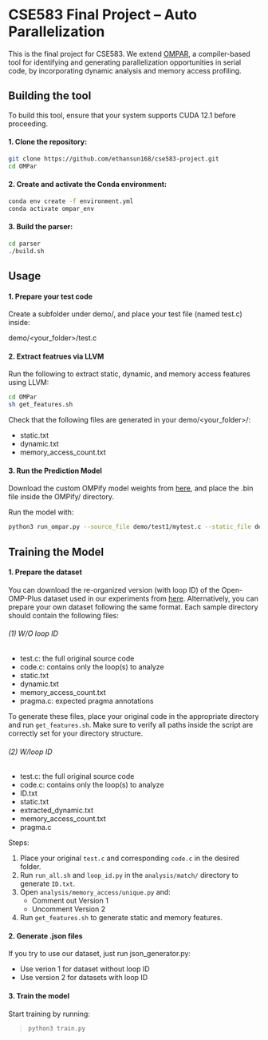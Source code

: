 # CSE583 Final Project – Auto Parallelization

This is the final project for CSE583. We extend [OMPAR](https://github.com/Scientific-Computing-Lab/OMPar.git), a compiler-based tool for identifying and generating parallelization opportunities in serial code, by incorporating dynamic analysis and memory access profiling.

## Building the tool

To build this tool, ensure that your system supports CUDA 12.1 before proceeding.

#### 1. Clone the repository:

```bash
git clone https://github.com/ethansun168/cse583-project.git
cd OMPar
```

#### 2. Create and activate the Conda environment:

```bash
conda env create -f environment.yml
conda activate ompar_env
```

#### 3. Build the parser:

```bash
cd parser
./build.sh
```

## Usage

#### 1. Prepare your test code

Create a subfolder under demo/, and place your test file (named test.c) inside:

demo/<your_folder>/test.c

#### 2. Extract featrues via LLVM

Run the following to extract static, dynamic, and memory access features using LLVM:

```bash
cd OMPar
sh get_features.sh
```

Check that the following files are generated in your demo/<your_folder>/:

- static.txt
- dynamic.txt
- memory_access_count.txt

#### 3. Run the Prediction Model

Download the custom OMPify model weights from [here](https://drive.google.com/drive/folders/1p0-KupXmykfh_3bNbQnrHAUmsKGfD54T?usp=drive_link), and place the .bin file inside the OMPify/ directory.

Run the model with:

```bash
python3 run_ompar.py --source_file demo/test1/mytest.c --static_file demo/test1/static.txt --dynamic_file demo/test1/dynamic.txt --memory_file demo/test1/memory_access_count.txt
```

## Training the Model

#### 1. Prepare the dataset

You can download the re-organized version (with loop ID) of the Open-OMP-Plus dataset used in our experiments from [here](https://drive.google.com/drive/folders/1p0-KupXmykfh_3bNbQnrHAUmsKGfD54T?usp=drive_link). Alternatively, you can prepare your own dataset following the same format. Each sample directory should contain the following files:

###### (1) W/O loop ID

- test.c: the full original source code
- code.c: contains only the loop(s) to analyze
- static.txt
- dynamic.txt
- memory_access_count.txt
- pragma.c: expected pragma annotations

To generate these files, place your original code in the appropriate directory and run `get_features.sh`.
Make sure to verify all paths inside the script are correctly set for your directory structure.

###### (2) W/loop ID

- test.c: the full original source code
- code.c: contains only the loop(s) to analyze
- ID.txt
- static.txt
- extracted_dynamic.txt
- memory_access_count.txt
- pragma.c

Steps:

1. Place your original `test.c` and corresponding `code.c` in the desired folder.
2. Run `run_all.sh` and `loop_id.py` in the `analysis/match/` directory to generate `ID.txt`.
3. Open `analysis/memory_access/unique.py` and:
   - Comment out Version 1
   - Uncomment Version 2
4. Run `get_features.sh` to generate static and memory features.

#### 2. Generate .json files

If you try to use our dataset, just run json_generator.py:

- Use verion 1 for dataset without loop ID
- Use version 2 for datasets with loop ID

#### 3. Train the model

Start training by running:

> ```bash
> python3 train.py
> ```
